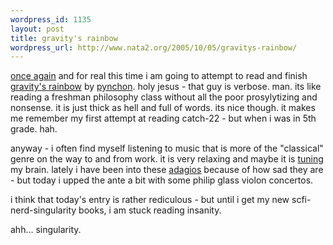 ```yaml
--- 
wordpress_id: 1135
layout: post
title: gravity's rainbow
wordpress_url: http://www.nata2.org/2005/10/05/gravitys-rainbow/
---
```

<a href="http://www.nata2.org/index.php?s=gravity%27s+rainbow">once again</a> and for real this time i am going to attempt to read and finish <a href="http://en.wikipedia.org/wiki/Gravity%27s_Rainbow">gravity's rainbow</a> by <a href="http://en.wikipedia.org/wiki/Thomas_Pynchon">pynchon</a>. holy jesus - that guy is verbose. man. its like reading a freshman philosophy class without all the poor prosylytizing and nonsense. it is just thick as hell and full of words. its nice though. it makes me remember my first attempt at reading catch-22 - but when i was in 5th grade. hah. 

anyway - i often find myself listening to music that is more of the "classical" genre on the way to and from work. it is very relaxing and maybe it is <a href="http://www.studynow.com/braintune/">tuning</a> my brain. lately i have been into these <a href="http://www.google.com/search?q=define%3A+adagio&sourceid=mozilla-search&start=0&start=0&ie=utf-8&oe=utf-8&client=firefox-a&rls=org.mozilla:en-US:official">adagios</a> because of how sad they are - but today i upped the ante a bit with some philip glass violon concertos. 

i think that today's entry is rather rediculous - but until i get my new scfi-nerd-singularity books, i am stuck reading insanity. 

ahh... singularity.
